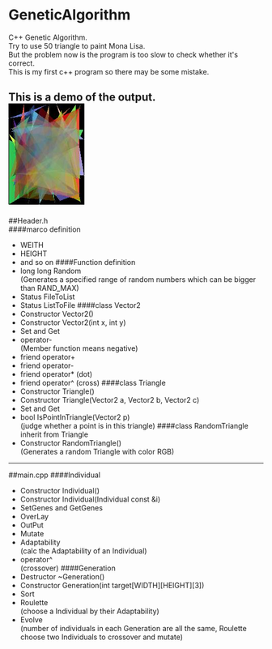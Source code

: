 # GeneticAlgorithm
C++ Genetic Algorithm.  
Try to use 50 triangle to paint Mona Lisa.  
But the problem now is the program is too slow to check whether it's correct.  
This is my first c++ program so there may be some mistake.    

This is a demo of the output.  
![](OutPut.jpg)
--------  
##Header.h  
####marco definition
* WEITH
* HEIGHT
* and so on
####Function definition
* long long Random  
(Generates a specified range of random numbers which can be bigger than RAND_MAX)
* Status FileToList
* Status ListToFile
####class Vector2
* Constructor Vector2()
* Constructor Vector2(int x, int y)
* Set and Get
* operator-  
(Member function means negative)
* friend operator+
* friend operator-
* friend operator*  (dot)
* friend operator^  (cross)
####class Triangle
* Constructor Triangle()
* Constructor Triangle(Vector2 a, Vector2 b, Vector2 c)
* Set and Get
* bool IsPointInTriangle(Vector2 p)  
(judge whether a point is in this triangle)
####class RandomTriangle
inherit from Triangle
* Constructor RandomTriangle()  
(Generates a random Triangle with color RGB)
-------
##main.cpp
####Individual
* Constructor Individual()
* Constructor Individual(Individual const &i)
* SetGenes and GetGenes
* OverLay
* OutPut
* Mutate
* Adaptability  
(calc the Adaptability of an Individual)
* operator^  
(crossover)
####Generation
* Destructor ~Generation()
* Constructor Generation(int target[WIDTH][HEIGHT][3])
* Sort
* Roulette  
(choose a Individual by their Adaptability)
* Evolve  
(number of individuals in each Generation are all the same, Roulette choose two Individuals to crossover and mutate)
